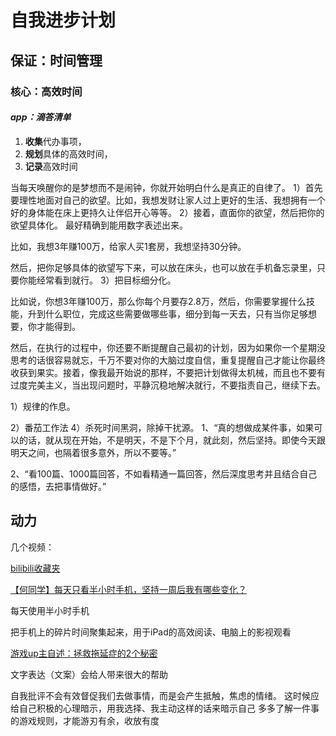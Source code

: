 # 自我进步计划

## 保证：时间管理

### 核心：高效时间

#### ***app：滴答清单***

1. **收集**代办事项，
2. **规划**具体的高效时间，
3. **记录**高效时间

当每天唤醒你的是梦想而不是闹钟，你就开始明白什么是真正的自律了。
1）首先要理性地面对自己的欲望。比如，我想发财让家人过上更好的生活、我想拥有一个好的身体能在床上更持久让伴侣开心等等。
2）接着，直面你的欲望，然后把你的欲望具体化。
最好精确到能用数字表述出来。

比如，我想3年赚100万，给家人买1套房，我想坚持30分钟。

然后，把你足够具体的欲望写下来，可以放在床头，也可以放在手机备忘录里，只要你能经常看到就行。
3）把目标细分化。

比如说，你想3年赚100万，那么你每个月要存2.8万，然后，你需要掌握什么技能，升到什么职位，完成这些需要做哪些事，细分到每一天去，只有当你足够想要，你才能得到。

然后，在执行的过程中，你还要不断提醒自己最初的计划，因为如果你一个星期没思考的话很容易就忘，千万不要对你的大脑过度自信，重复提醒自己才能让你最终收获到果实。接着，像我最开始说的那样，不要把计划做得太机械，而且也不要有过度完美主义，当出现问题时，平静沉稳地解决就行，不要指责自己，继续下去。

1）规律的作息。

2）番茄工作法
4）杀死时间黑洞，除掉干扰源。
1、“真的想做成某件事，如果可以的话，就从现在开始，不是明天，不是下个月，就此刻，然后坚持。即使今天跟明天之间，也隔着很多意外，所以不要等。”

2、“看100篇、1000篇回答，不如看精通一篇回答，然后深度思考并且结合自己的感悟，去把事情做好。”
## 动力

几个视频：

[bilibili收藏夹](https://space.bilibili.com/17813457/favlist)

[【何同学】每天只看半小时手机，坚持一周后我有哪些变化？](https://www.bilibili.com/video/av47180907)

每天使用半小时手机

把手机上的碎片时间聚集起来，用于iPad的高效阅读、电脑上的影视观看


[游戏up主自述：拯救拖延症的2个秘密](https://www.bilibili.com/video/av51298591)

文字表达（文案）会给人带来很大的帮助

自我批评不会有效督促我们去做事情，而是会产生抵触，焦虑的情绪。
这时候应给自己积极的心理暗示，用我选择、我主动这样的话来暗示自己
多多了解一件事的游戏规则，才能游刃有余，收放有度